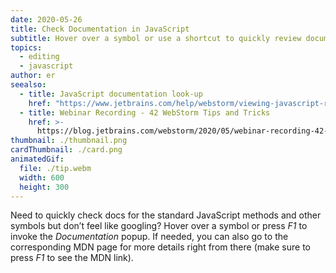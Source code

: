 ```yaml
---
date: 2020-05-26
title: Check Documentation in JavaScript
subtitle: Hover over a symbol or use a shortcut to quickly review documentation.
topics:
  - editing
  - javascript
author: er
seealso:
  - title: JavaScript documentation look-up
    href: "https://www.jetbrains.com/help/webstorm/viewing-javascript-reference.html"
  - title: Webinar Recording - 42 WebStorm Tips and Tricks
    href: >-
      https://blog.jetbrains.com/webstorm/2020/05/webinar-recording-42-webstorm-tips-and-tricks/
thumbnail: ./thumbnail.png
cardThumbnail: ./card.png
animatedGif:
  file: ./tip.webm
  width: 600
  height: 300
---
```


Need to quickly check docs for the standard JavaScript methods and other symbols but don’t feel like googling? Hover over a symbol or press _F1_ to invoke the _Documentation_ popup. If needed, you can also go to the corresponding MDN page for more details right from there (make sure to press _F1_ to see the MDN link).
